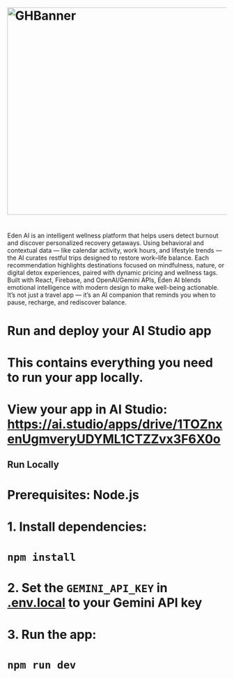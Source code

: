 # <div align="center">
# <img width="1200" height="475" alt="GHBanner" src="https://github.com/user-attachments/assets/0aa67016-6eaf-458a-adb2-6e31a0763ed6" />
# </div>

Eden AI is an intelligent wellness platform that helps users detect burnout and discover personalized recovery getaways. Using behavioral and contextual data — like calendar activity, work hours, and lifestyle trends — the AI curates restful trips designed to restore work–life balance. Each recommendation highlights destinations focused on mindfulness, nature, or digital detox experiences, paired with dynamic pricing and wellness tags.
Built with React, Firebase, and OpenAI/Gemini APIs, Eden AI blends emotional intelligence with modern design to make well-being actionable. It’s not just a travel app — it’s an AI companion that reminds you when to pause, recharge, and rediscover balance.


# Run and deploy your AI Studio app

# This contains everything you need to run your app locally.

# View your app in AI Studio: https://ai.studio/apps/drive/1TOZnxenUgmveryUDYML1CTZZvx3F6X0o

## Run Locally

# **Prerequisites:**  Node.js


# 1. Install dependencies:
 #  `npm install`
# 2. Set the `GEMINI_API_KEY` in [.env.local](.env.local) to your Gemini API key
# 3. Run the app:
   # `npm run dev`
